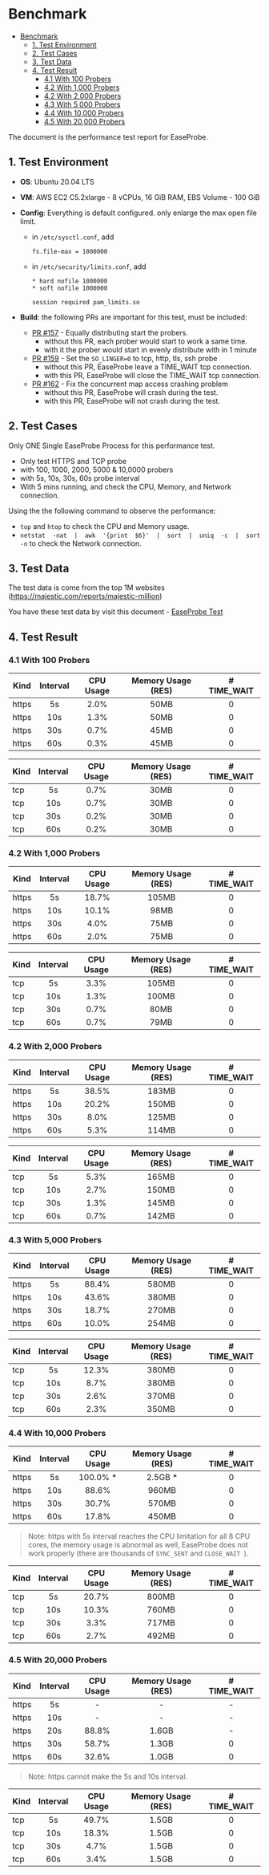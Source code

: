 # Benchmark

- [Benchmark](#benchmark)
  - [1. Test Environment](#1-test-environment)
  - [2. Test Cases](#2-test-cases)
  - [3. Test Data](#3-test-data)
  - [4. Test Result](#4-test-result)
    - [4.1 With 100 Probers](#41-with-100-probers)
    - [4.2  With 1,000 Probers](#42--with-1000-probers)
    - [4.2  With 2,000 Probers](#42--with-2000-probers)
    - [4.3  With 5,000 Probers](#43--with-5000-probers)
    - [4.4  With 10,000 Probers](#44--with-10000-probers)
    - [4.5 With 20,000 Probers](#45-with-20000-probers)

The document is the performance test report for EaseProbe.

## 1. Test Environment

- **OS**: Ubuntu 20.04 LTS
- **VM**: AWS EC2 C5.2xlarge -  8 vCPUs, 16 GiB RAM, EBS Volume - 100 GiB
- **Config**: Everything is default configured. only enlarge the max open file limit.
  - in `/etc/sysctl.conf`, add

      ```
      fs.file-max = 1000000
      ```
  - in `/etc/security/limits.conf`, add

      ```
      * hard nofile 1000000
      * soft nofile 1000000

      session required pam_limits.so
      ```

- **Build**: the following PRs are important for this test, must be included:
  -  [PR #157](https://github.com/megaease/easeprobe/pull/157) - Equally distributing start the probers.
     - without this PR, each prober would start to work a same time.
     - with it the prober would start in evenly distribute with in 1 minute
  -  [PR #159](https://github.com/megaease/easeprobe/pull/159) - Set the `SO_LINGER=0` to tcp, http, tls, ssh probe
     -  without this PR, EaseProbe leave a TIME_WAIT tcp connection.
     -  with this PR, EaseProbe will close the TIME_WAIT tcp connection.
  -  [PR #162](https://github.com/megaease/easeprobe/pull/162) - Fix the concurrent map access crashing problem
     -  without this PR, EaseProbe will crash during the test.
     -  with this PR, EaseProbe will not crash during the test.


## 2. Test Cases

Only ONE Single EaseProbe Process for this performance test.

- Only test HTTPS and TCP probe
- with 100, 1000, 2000, 5000 & 10,0000 probers
- with 5s, 10s, 30s, 60s probe interval
- With 5 mins running, and check the CPU, Memory, and Network connection.

Using the the following command to observe the performance:
- `top` and `htop` to check the CPU and Memory usage.
- `netstat  -nat  |  awk  '{print  $6}'  |  sort  |  uniq  -c  |  sort  -n` to check the Network connection.


## 3. Test Data

The test data is come from the top 1M websites (https://majestic.com/reports/majestic-million)

You have these test data by visit this document - [EaseProbe Test](../../resources/test/)

## 4. Test Result

### 4.1 With 100 Probers

| Kind  | Interval | CPU Usage | Memory Usage (RES) | # TIME_WAIT |
| ----- | :------: | :--------: | :---------------: | :---------: |
| https | 5s       |    2.0%    |    50MB           |     0       |
| https | 10s      |    1.3%    |    50MB           |     0       |
| https | 30s      |    0.7%    |    45MB           |     0       |
| https | 60s      |    0.3%    |    45MB           |     0       |

| Kind  | Interval | CPU Usage | Memory Usage (RES) | # TIME_WAIT |
| ----- | :------: | :--------: | :---------------: | :---------: |
| tcp   | 5s       |    0.7%    |    30MB           |     0       |
| tcp   | 10s      |    0.7%    |    30MB           |     0       |
| tcp   | 30s      |    0.2%    |    30MB           |     0       |
| tcp   | 60s      |    0.2%    |    30MB           |     0       |


### 4.2  With 1,000 Probers

| Kind  | Interval | CPU Usage | Memory Usage (RES) | # TIME_WAIT |
| ----- | :------: | :--------: | :---------------: | :---------: |
| https | 5s       |   18.7%    |   105MB           |     0       |
| https | 10s      |   10.1%    |    98MB           |     0       |
| https | 30s      |    4.0%    |    75MB           |     0       |
| https | 60s      |    2.0%    |    75MB           |     0       |

| Kind  | Interval | CPU Usage | Memory Usage (RES) | # TIME_WAIT |
| ----- | :------: | :--------: | :---------------: | :---------: |
| tcp   | 5s       |    3.3%    |   105MB           |     0       |
| tcp   | 10s      |    1.3%    |   100MB           |     0       |
| tcp   | 30s      |    0.7%    |    80MB           |     0       |
| tcp   | 60s      |    0.7%    |    79MB           |     0       |


### 4.2  With 2,000 Probers

| Kind  | Interval | CPU Usage | Memory Usage (RES) | # TIME_WAIT |
| ----- | :------: | :--------: | :---------------: | :---------: |
| https | 5s       |   38.5%    |   183MB           |     0       |
| https | 10s      |   20.2%    |   150MB           |     0       |
| https | 30s      |    8.0%    |   125MB           |     0       |
| https | 60s      |    5.3%    |   114MB           |     0       |

| Kind  | Interval | CPU Usage | Memory Usage (RES) | # TIME_WAIT |
| ----- | :------: | :--------: | :---------------: | :---------: |
| tcp   | 5s       |    5.3%    |   165MB           |     0       |
| tcp   | 10s      |    2.7%    |   150MB           |     0       |
| tcp   | 30s      |    1.3%    |   145MB           |     0       |
| tcp   | 60s      |    0.7%    |   142MB           |     0       |

### 4.3  With 5,000 Probers

| Kind  | Interval | CPU Usage | Memory Usage (RES) | # TIME_WAIT |
| ----- | :------: | :--------: | :---------------: | :---------: |
| https | 5s       |   88.4%    |   580MB           |    0       |
| https | 10s      |   43.6%    |   380MB           |    0       |
| https | 30s      |   18.7%    |   270MB           |    0       |
| https | 60s      |   10.0%    |   254MB           |    0       |

| Kind  | Interval | CPU Usage | Memory Usage (RES) | # TIME_WAIT |
| ----- | :------: | :--------: | :---------------: | :---------: |
| tcp   | 5s       |   12.3%    |   380MB           |    0       |
| tcp   | 10s      |    8.7%    |   380MB           |    0       |
| tcp   | 30s      |    2.6%    |   370MB           |    0       |
| tcp   | 60s      |    2.3%    |   350MB           |    0       |

### 4.4  With 10,000 Probers

| Kind  | Interval | CPU Usage | Memory Usage (RES) | # TIME_WAIT |
| ----- | :------: | :--------: | :---------------: | :---------: |
| https | 5s       |  100.0% *  |   2.5GB *         |    0       |
| https | 10s      |   88.6%    |   960MB           |    0       |
| https | 30s      |   30.7%    |   570MB           |    0       |
| https | 60s      |   17.8%    |   450MB           |    0       |

> Note: https with 5s interval reaches the CPU limitation for all 8 CPU cores, the memory usage is abnormal as well, EaseProbe does not work properly (there are thousands of `SYNC_SENT` and `CLOSE_WAIT `).

| Kind  | Interval | CPU Usage | Memory Usage (RES) | # TIME_WAIT |
| ----- | :------: | :--------: | :---------------: | :---------: |
| tcp   | 5s       |   20.7%    |   800MB           |    0       |
| tcp   | 10s      |   10.3%    |   760MB           |    0       |
| tcp   | 30s      |    3.3%    |   717MB           |    0       |
| tcp   | 60s      |    2.7%    |   492MB           |    0       |

### 4.5 With 20,000 Probers

| Kind  | Interval | CPU Usage | Memory Usage (RES) | # TIME_WAIT |
| ----- | :------: | :--------: | :---------------: | :---------: |
| https | 5s       |    -       |      -            |   -         |
| https | 10s      |    -       |      -            |   -         |
| https | 20s      |   88.8%    |   1.6GB           |   -         |
| https | 30s      |   58.7%    |   1.3GB           |    0        |
| https | 60s      |   32.6%    |   1.0GB           |    0        |

> Note:  https cannot make the 5s and 10s interval.

| Kind  | Interval | CPU Usage | Memory Usage (RES) | # TIME_WAIT |
| ----- | :------: | :--------: | :---------------: | :---------: |
| tcp   | 5s       |   49.7%    |   1.5GB           |   0       |
| tcp   | 10s      |   18.3%    |   1.5GB           |   0       |
| tcp   | 30s      |    4.7%    |   1.5GB           |   0       |
| tcp   | 60s      |    3.4%    |   1.5GB           |   0       |